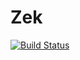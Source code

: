 Zek
===

[![Build Status](https://travis-ci.org/TiagoSoczek/zek.svg?branch=master)](https://travis-ci.org/TiagoSoczek/zek)